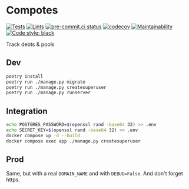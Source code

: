 # Compotes

[![Tests](https://github.com/nim65s/compotes/actions/workflows/test.yml/badge.svg)](https://github.com/nim65s/compotes/actions/workflows/test.yml)
[![Lints](https://github.com/nim65s/compotes/actions/workflows/lint.yml/badge.svg)](https://github.com/nim65s/compotes/actions/workflows/lint.yml)
[![pre-commit.ci status](https://results.pre-commit.ci/badge/github/nim65s/compotes/master.svg)](https://results.pre-commit.ci/latest/github/nim65s/compotes/master)
[![codecov](https://codecov.io/gh/nim65s/compotes/branch/master/graph/badge.svg?token=75XO2X5QW0)](https://codecov.io/gh/nim65s/compotes)
[![Maintainability](https://api.codeclimate.com/v1/badges/a0783da8c0461fe95eaf/maintainability)](https://codeclimate.com/github/nim65s/compotes/maintainability)
[![Code style: black](https://img.shields.io/badge/code%20style-black-000000.svg)](https://github.com/psf/black)

Track debts & pools

## Dev

```bash
poetry install
poetry run ./manage.py migrate
poetry run ./manage.py createsuperuser
poetry run ./manage.py runserver
```

## Integration

```bash
echo POSTGRES_PASSWORD=$(openssl rand -base64 32) >> .env
echo SECRET_KEY=$(openssl rand -base64 32) >> .env
docker compose up -d --build
docker compose exec app ./manage.py createsuperuser
```

## Prod

Same, but with a real `DOMAIN_NAME` and with `DEBUG=False`. And don't forget https.

